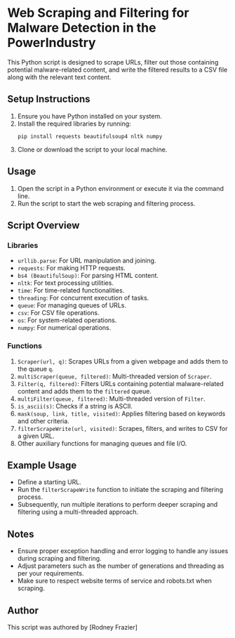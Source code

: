 # Web Scraping and Filtering for Malware Detection in the PowerIndustry

This Python script is designed to scrape URLs, filter out those containing potential malware-related content, and write the filtered results to a CSV file along with the relevant text content.

## Setup Instructions
1. Ensure you have Python installed on your system.
2. Install the required libraries by running:
    ```
    pip install requests beautifulsoup4 nltk numpy
    ```
3. Clone or download the script to your local machine.

## Usage
1. Open the script in a Python environment or execute it via the command line.
2. Run the script to start the web scraping and filtering process.

## Script Overview
### Libraries
- `urllib.parse`: For URL manipulation and joining.
- `requests`: For making HTTP requests.
- `bs4 (BeautifulSoup)`: For parsing HTML content.
- `nltk`: For text processing utilities.
- `time`: For time-related functionalities.
- `threading`: For concurrent execution of tasks.
- `queue`: For managing queues of URLs.
- `csv`: For CSV file operations.
- `os`: For system-related operations.
- `numpy`: For numerical operations.

### Functions
1. `Scraper(url, q)`: Scrapes URLs from a given webpage and adds them to the queue `q`.
2. `multiScraper(queue, filtered)`: Multi-threaded version of `Scraper`.
3. `Filter(q, filtered)`: Filters URLs containing potential malware-related content and adds them to the `filtered` queue.
4. `multiFilter(queue, filtered)`: Multi-threaded version of `Filter`.
5. `is_ascii(s)`: Checks if a string is ASCII.
6. `mask(soup, link, title, visited)`: Applies filtering based on keywords and other criteria.
7. `filterScrapeWrite(url, visited)`: Scrapes, filters, and writes to CSV for a given URL.
8. Other auxiliary functions for managing queues and file I/O.

## Example Usage
- Define a starting URL.
- Run the `filterScrapeWrite` function to initiate the scraping and filtering process.
- Subsequently, run multiple iterations to perform deeper scraping and filtering using a multi-threaded approach.

## Notes
- Ensure proper exception handling and error logging to handle any issues during scraping and filtering.
- Adjust parameters such as the number of generations and threading as per your requirements.
- Make sure to respect website terms of service and robots.txt when scraping.

## Author
This script was authored by [Rodney Frazier]

